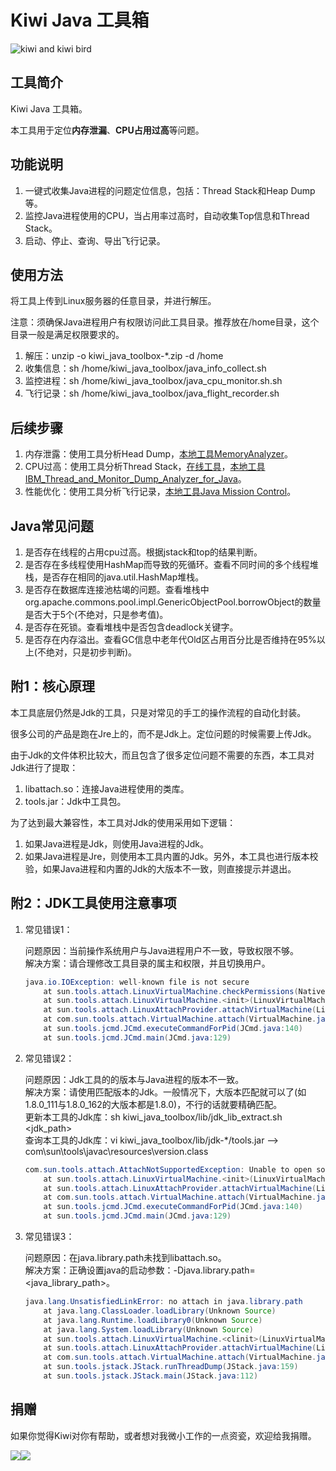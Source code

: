 # Kiwi Java 工具箱

![kiwi and kiwi bird](images/kiwi_and_kiwi_bird.png)  

## 工具简介

Kiwi Java 工具箱。  

本工具用于定位**内存泄漏**、**CPU占用过高**等问题。  

## 功能说明

1. 一键式收集Java进程的问题定位信息，包括：Thread Stack和Heap Dump等。  
2. 监控Java进程使用的CPU，当占用率过高时，自动收集Top信息和Thread Stack。  
3. 启动、停止、查询、导出飞行记录。  

## 使用方法

将工具上传到Linux服务器的任意目录，并进行解压。  

注意：须确保Java进程用户有权限访问此工具目录。推荐放在/home目录，这个目录一般是满足权限要求的。  

1. 解压：unzip -o kiwi_java_toolbox-*.zip -d /home  
2. 收集信息：sh /home/kiwi_java_toolbox/java_info_collect.sh  
3. 监控进程：sh /home/kiwi_java_toolbox/java_cpu_monitor.sh.sh  
4. 飞行记录：sh /home/kiwi_java_toolbox/java_flight_recorder.sh  

## 后续步骤

1. 内存泄露：使用工具分析Head Dump，[本地工具MemoryAnalyzer](http://www.eclipse.org/mat)。  
2. CPU过高：使用工具分析Thread Stack，[在线工具](http://gceasy.io/index.jsp)，[本地工具IBM_Thread_and_Monitor_Dump_Analyzer_for_Java](https://www.ibm.com/developerworks/community/groups/service/html/communitystart?communityUuid=2245aa39-fa5c-4475-b891-14c205f7333c)。  
3. 性能优化：使用工具分析飞行记录，[本地工具Java Mission Control](http://www.oracle.com/technetwork/java/javaseproducts/mission-control/index.html)。  

## Java常见问题

1. 是否存在线程的占用cpu过高。根据jstack和top的结果判断。  
2. 是否存在多线程使用HashMap而导致的死循环。查看不同时间的多个线程堆栈，是否存在相同的java.util.HashMap堆栈。  
3. 是否存在数据库连接池枯竭的问题。查看堆栈中org.apache.commons.pool.impl.GenericObjectPool.borrowObject的数量是否大于5个(不绝对，只是参考值)。  
4. 是否存在死锁。查看堆栈中是否包含deadlock关键字。  
5. 是否存在内存溢出。查看GC信息中老年代Old区占用百分比是否维持在95%以上(不绝对，只是初步判断)。  

## 附1：核心原理

本工具底层仍然是Jdk的工具，只是对常见的手工的操作流程的自动化封装。  

很多公司的产品是跑在Jre上的，而不是Jdk上。定位问题的时候需要上传Jdk。  

由于Jdk的文件体积比较大，而且包含了很多定位问题不需要的东西，本工具对Jdk进行了提取：  

1. libattach.so：连接Java进程使用的类库。  
2. tools.jar：Jdk中工具包。  

为了达到最大兼容性，本工具对Jdk的使用采用如下逻辑：  

1. 如果Java进程是Jdk，则使用Java进程的Jdk。  
2. 如果Java进程是Jre，则使用本工具内置的Jdk。另外，本工具也进行版本校验，如果Java进程和内置的Jdk的大版本不一致，则直接提示并退出。  

## 附2：JDK工具使用注意事项

1. 常见错误1：  

   问题原因：当前操作系统用户与Java进程用户不一致，导致权限不够。  
   解决方案：请合理修改工具目录的属主和权限，并且切换用户。  

   ```java
   java.io.IOException: well-known file is not secure
       at sun.tools.attach.LinuxVirtualMachine.checkPermissions(Native Method)
       at sun.tools.attach.LinuxVirtualMachine.<init>(LinuxVirtualMachine.java:117)
       at sun.tools.attach.LinuxAttachProvider.attachVirtualMachine(LinuxAttachProvider.java:63)
       at com.sun.tools.attach.VirtualMachine.attach(VirtualMachine.java:213)
       at sun.tools.jcmd.JCmd.executeCommandForPid(JCmd.java:140)
       at sun.tools.jcmd.JCmd.main(JCmd.java:129)
   ```

2. 常见错误2：  

   问题原因：Jdk工具的的版本与Java进程的版本不一致。  
   解决方案：请使用匹配版本的Jdk。一般情况下，大版本匹配就可以了(如1.8.0_111与1.8.0_162的大版本都是1.8.0)，不行的话就要精确匹配。  
   更新本工具的Jdk库：sh kiwi_java_toolbox/lib/jdk_lib_extract.sh <jdk_path>  
   查询本工具的Jdk库：vi kiwi_java_toolbox/lib/jdk-*/tools.jar --> com\sun\tools\javac\resources\version.class  

   ```java
   com.sun.tools.attach.AttachNotSupportedException: Unable to open socket file: target process not responding or HotSpot VM not loaded
       at sun.tools.attach.LinuxVirtualMachine.<init>(LinuxVirtualMachine.java:106)
       at sun.tools.attach.LinuxAttachProvider.attachVirtualMachine(LinuxAttachProvider.java:63)
       at com.sun.tools.attach.VirtualMachine.attach(VirtualMachine.java:213)
       at sun.tools.jcmd.JCmd.executeCommandForPid(JCmd.java:140)
       at sun.tools.jcmd.JCmd.main(JCmd.java:129)
   ```

3. 常见错误3：  

   问题原因：在java.library.path未找到libattach.so。  
   解决方案：正确设置java的启动参数：-Djava.library.path=<java_library_path>。  

   ```java
   java.lang.UnsatisfiedLinkError: no attach in java.library.path
       at java.lang.ClassLoader.loadLibrary(Unknown Source)
       at java.lang.Runtime.loadLibrary0(Unknown Source)
       at java.lang.System.loadLibrary(Unknown Source)
       at sun.tools.attach.LinuxVirtualMachine.<clinit>(LinuxVirtualMachine.java:336)
       at sun.tools.attach.LinuxAttachProvider.attachVirtualMachine(LinuxAttachProvider.java:63)
       at com.sun.tools.attach.VirtualMachine.attach(VirtualMachine.java:213)
       at sun.tools.jstack.JStack.runThreadDump(JStack.java:159)
       at sun.tools.jstack.JStack.main(JStack.java:112)
   ```

## 捐赠

如果你觉得Kiwi对你有帮助，或者想对我微小工作的一点资瓷，欢迎给我捐赠。  

<img src="images/qrcode_alipay.jpg"><img src="images/qrcode_wechat.jpg">  
